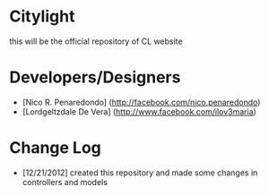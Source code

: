 Citylight
=============

this will be the official repository of CL website 

Developers/Designers
==================

- [Nico R. Penaredondo] (http://facebook.com/nico.penaredondo)
- [Lordgeltzdale De Vera] (http://www.facebook.com/ilov3maria) 

Change Log 
=================
- [12/21/2012] created this repository and made some changes in controllers and models